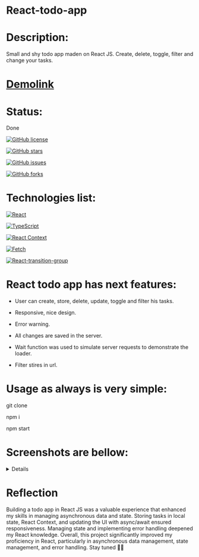 # React-todo-app

# Description:

Small and shy todo app maden on React JS. Create, delete, toggle, filter and change your tasks.

# [Demolink](https://haduigon.github.io/react_todo-app-with-api/#/)

# Status:

Done

[![GitHub license](https://img.shields.io/github/license/haduigon/react_phone-catalog)](https://github.com/haduigon/react_phone-catalog/blob/master/LICENSE)

[![GitHub stars](https://img.shields.io/github/stars/haduigon/react_phone-catalog)](https://github.com/haduigon/react_phone-catalog/stargazers)

[![GitHub issues](https://img.shields.io/github/issues/haduigon/react_phone-catalog)](https://github.com/haduigon/react_phone-catalog/issues)

[![GitHub forks](https://img.shields.io/github/forks/haduigon/react_phone-catalog)](https://github.com/haduigon/react_phone-catalog/network)

# Technologies list:

[![React](https://img.shields.io/badge/React-18.3.1-green)](https://react.dev/)

[![TypeScript](https://img.shields.io/badge/TypeScript-5.4.5-green)](https://www.typescriptlang.org/)

[![React Context](https://img.shields.io/badge/React%20Context-0.0.3-blue)](https://reactjs.org/docs/context.html)

[![Fetch](https://img.shields.io/badge/Fetch-1.1.0-orange)](https://axios.com)

[![React-transition-group](https://img.shields.io/badge/React%20transition%20group-4.4.5-orange)](https://reactcommunity.org/react-transition-group/)

# React todo app has next features:

- User can create, store, delete, update, toggle and filter his tasks.

- Responsive, nice design.

- Error warning.

- All changes are saved in the server.

- Wait function was used to simulate server requests to demonstrate the loader.

- Filter stires in url.

# Usage as always is very simple:

git clone

npm i

npm start

# Screenshots are bellow:

<details>
  <img width="1792" alt="Screenshot 2024-06-06 at 15 38 06" src="https://github.com/haduigon/react_todo-app-with-api/assets/20277989/699d3cb0-333b-4788-ad43-8afa4e023fa5">
</details>

# Reflection

Building a todo app in React JS was a valuable experience that enhanced my skills in managing asynchronous data and state. Storing tasks in local state, React Context, and updating the UI with async/await ensured responsiveness. Managing state and implementing error handling deepened my React knowledge. Overall, this project significantly improved my proficiency in React, particularly in asynchronous data management, state management, and error handling. Stay tuned 👨‍🦲

